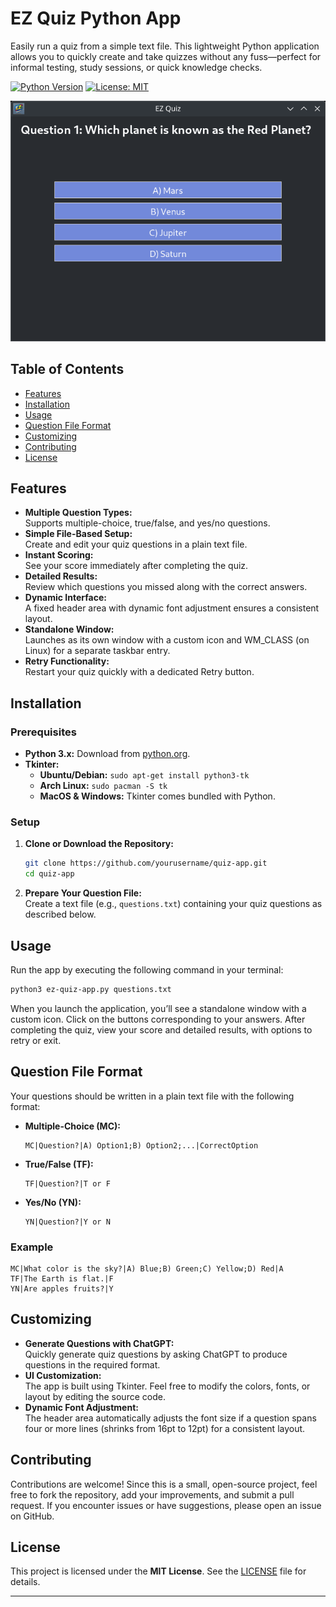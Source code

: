 # EZ Quiz Python App

Easily run a quiz from a simple text file. This lightweight Python application allows you to quickly create and take quizzes without any fuss—perfect for informal testing, study sessions, or quick knowledge checks.

[![Python Version](https://img.shields.io/badge/Python-3.x-blue.svg)](https://www.python.org/downloads/)
[![License: MIT](https://img.shields.io/badge/License-MIT-green.svg)](LICENSE)

<p align="center">
  <img src="EZ_Quiz_Showcase.gif" alt="EZ Quiz Showcase">
</p>


## Table of Contents

- [Features](#features)
- [Installation](#installation)
- [Usage](#usage)
- [Question File Format](#question-file-format)
- [Customizing](#customizing)
- [Contributing](#contributing)
- [License](#license)

## Features

- **Multiple Question Types:**  
  Supports multiple-choice, true/false, and yes/no questions.
- **Simple File-Based Setup:**  
  Create and edit your quiz questions in a plain text file.
- **Instant Scoring:**  
  See your score immediately after completing the quiz.
- **Detailed Results:**  
  Review which questions you missed along with the correct answers.
- **Dynamic Interface:**  
  A fixed header area with dynamic font adjustment ensures a consistent layout.
- **Standalone Window:**  
  Launches as its own window with a custom icon and WM_CLASS (on Linux) for a separate taskbar entry.
- **Retry Functionality:**  
  Restart your quiz quickly with a dedicated Retry button.

## Installation

### Prerequisites

- **Python 3.x:** Download from [python.org](https://www.python.org/downloads/).
- **Tkinter:**  
  - **Ubuntu/Debian:** `sudo apt-get install python3-tk`
  - **Arch Linux:** `sudo pacman -S tk`
  - **MacOS & Windows:** Tkinter comes bundled with Python.

### Setup

1. **Clone or Download the Repository:**

   ```bash
   git clone https://github.com/yourusername/quiz-app.git
   cd quiz-app
   ```

2. **Prepare Your Question File:**  
   Create a text file (e.g., `questions.txt`) containing your quiz questions as described below.

## Usage

Run the app by executing the following command in your terminal:

```bash
python3 ez-quiz-app.py questions.txt
```

When you launch the application, you’ll see a standalone window with a custom icon. Click on the buttons corresponding to your answers. After completing the quiz, view your score and detailed results, with options to retry or exit.

## Question File Format

Your questions should be written in a plain text file with the following format:

- **Multiple-Choice (MC):**  
  ```
  MC|Question?|A) Option1;B) Option2;...|CorrectOption
  ```
- **True/False (TF):**  
  ```
  TF|Question?|T or F
  ```
- **Yes/No (YN):**  
  ```
  YN|Question?|Y or N
  ```

### Example

```
MC|What color is the sky?|A) Blue;B) Green;C) Yellow;D) Red|A
TF|The Earth is flat.|F
YN|Are apples fruits?|Y
```

## Customizing

- **Generate Questions with ChatGPT:**  
  Quickly generate quiz questions by asking ChatGPT to produce questions in the required format.
- **UI Customization:**  
  The app is built using Tkinter. Feel free to modify the colors, fonts, or layout by editing the source code.
- **Dynamic Font Adjustment:**  
  The header area automatically adjusts the font size if a question spans four or more lines (shrinks from 16pt to 12pt) for a consistent layout.

## Contributing

Contributions are welcome! Since this is a small, open-source project, feel free to fork the repository, add your improvements, and submit a pull request. If you encounter issues or have suggestions, please open an issue on GitHub.

## License

This project is licensed under the **MIT License**. See the [LICENSE](LICENSE) file for details.

---
